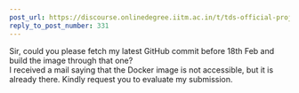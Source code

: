 ```yaml
---
post_url: https://discourse.onlinedegree.iitm.ac.in/t/tds-official-project1-discrepencies/171141/338
reply_to_post_number: 331
---
```

Sir, could you please fetch my latest GitHub commit before 18th Feb and build the image through that one?  
I received a mail saying that the Docker image is not accessible, but it is already there. Kindly request you to evaluate my submission.